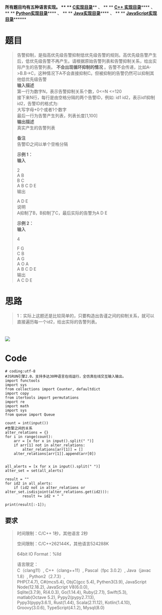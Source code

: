 **所有题目均有五种语言实现。 ** **
**[C实现目录](https://renjie.blog.csdn.net/article/details/129190260
"C实现目录")****** 、 ** ** **[C++
实现目录](https://blog.csdn.net/misayaaaaa/category_12036814.html "C++
实现目录")****** 、 ** **
**[Python实现目录](https://blog.csdn.net/misayaaaaa/category_12111005.html
"Python实现目录")****** 、 ** **
**[Java实现目录](https://blog.csdn.net/misayaaaaa/category_12111006.html
"Java实现目录")****** 、 ** **
**[JavaScript实现目录](https://blog.csdn.net/misayaaaaa/category_12199270.html
"JavaScript实现目录")********

# 题目

> 告警抑制，是指高优先级告警抑制低优先级告警的规则。高优先级告警产生后，低优先级告警不再产生。请根据原始告警列表和告警抑制关系，给出实际产生的告警列表。
> **不会出现循环抑制的情况** 。告警不会传递，比如A->B.B->C，这种情况下A不会直接抑制C。但被抑制的告警仍然可以抑制其他低优先级告警  
>  **输入描述**  
>  第一行为数字N，表示告警抑制关系个数，0<=N <=120  
>  接下来N行，每行是由空格分隔的两个告警ID，例如: id1 id2，表示id1抑制id2，告警ID的格式为:  
>  大写字母+0个或者1个数字  
>  最后一行为告警产生列表，列表长度[1,100]  
>  **输出描述**  
>  真实产生的告警列表
>
> **备注**  
>  告警ID之间以单个空格分隔
>
>  
> **示例 1：  
>  输入**
>
> 2  
>  A B  
>  B C  
>  A B C D E  
>  输出
>
> A D E  
>  说明  
>  A抑制了B，B抑制了C，最后实际的告警为A D E
>
>  
> **示例 2：  
>  输入**
>
> 4
>
> F G  
>  C B  
>  A G  
>  A O A  
>  A B C D E  
>  输出  
>  A C D E  
>

# 思路

> 1：实际上这题还是比较简单的，只要构造出告谨之间的抑制关系，就可以直接遍历每一个id2，给出实际的告警列表。

# ![](https://img-blog.csdnimg.cn/895021f76c4e4402865fc790068ef62e.jpeg)

# Code

    
    
    # coding:utf-8
    #JSRUN引擎2.0，支持多达30种语言在线运行，全仿真在线交互输入输出。 
    import functools
    import sys
    from collections import Counter, defaultdict
    import copy
    from itertools import permutations
    import re
    import math
    import sys
    from queue import Queue
    
    count = int(input())
    #告警之间的关系
    alter_relations = {}
    for i in range(count):
        arr = [x for x in input().split(" ")]
        if arr[1] not in alter_relations:
            alter_relations[arr[1]] = []
        alter_relations[arr[1]].append(arr[0])
    
    
    all_alerts = [x for x in input().split(" ")]
    alter_set = set(all_alerts)
    
    result = ""
    for id2 in all_alerts:
        if (id2 not in alter_relations or alter_set.isdisjoint(alter_relations.get(id2))):
            result += id2 + " "
    
    print(result[:-1]);
    
    

## 要求

> 时间限制：C/C++ 1秒，其他语言 2秒
>
> 空间限制：C/C++262144K，其他语言524288K
>
> 64bit IO Format：%lld
>
> 语言限定：  
>  C（clang11）, C++（clang++11）, Pascal（fpc 3.0.2）, Java（javac 1.8）,
> Python2（2.7.3）,  
>  PHP(7.4.7), C#(mcs5.4), ObjC(gcc 5.4), Pythen3(3.9), JavaScript
> Node(12.18.2), JavaScript V8(6.0.0),  
>  Sqlite(3.7.9), R(4.0.3), Go(1.14.4), Ruby(2.7.1), Swift(5.3), matlab(Octave
> 5.2), Pypy2(pypy2.7.13),  
>  Pypy3(pypy3.6.1), Rust(1.44), Scala(2.11.12), Kotlin(1.4.10),
> Groovy(3.0.6), TypeScript(4.1.2), Mysql(8.0)

